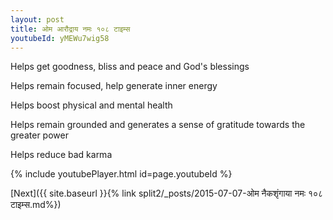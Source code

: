 ```yaml
---
layout: post
title: ओम आरौद्राय नमः १०८ टाइम्स
youtubeId: yMEWu7wig58
---
```

 
 
Helps get goodness, bliss and peace and God's blessings
 
Helps remain focused, help generate inner energy 
 
Helps boost physical and mental health 
 
Helps remain grounded and generates a sense of gratitude towards the greater power 
 
Helps reduce bad karma
 
 
 
 


{% include youtubePlayer.html id=page.youtubeId %}
 
[Next]({{ site.baseurl }}{% link  split2/_posts/2015-07-07-ओम नैकशृंगाया नमः १०८ टाइम्स.md%})
 
